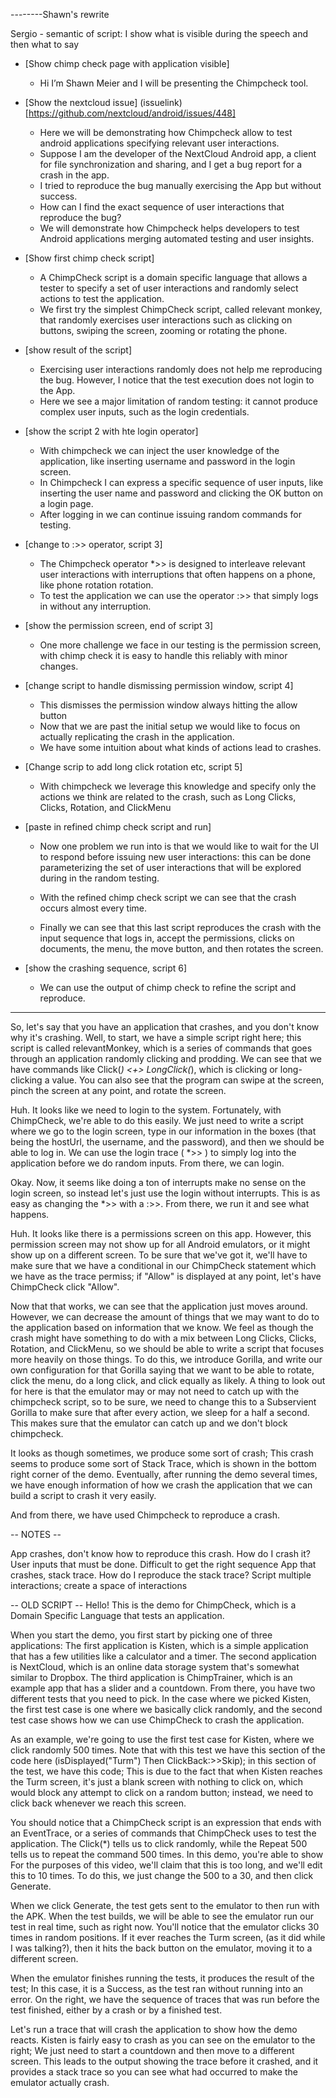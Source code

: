 --------Shawn's rewrite

Sergio - semantic of script: I show what is visible during the speech and then what to say 

- [Show chimp check page with application visible]
  - Hi I’m Shawn Meier and I will be presenting the Chimpcheck tool.

- [Show the nextcloud issue] (issuelink)[https://github.com/nextcloud/android/issues/448]
    - Here we will be demonstrating how Chimpcheck allow to test android applications specifying relevant user interactions.
    - Suppose I am the developer of the NextCloud Android app, a client for file synchronization and sharing, and I get a bug report for a crash in the app.
    - I tried to reproduce the bug manually exercising the App but without success.
    - How can I find the exact sequence of user interactions that reproduce the bug?
    - We will demonstrate how Chimpcheck helps developers to test Android applications merging automated testing and user insights.

- [Show first chimp check script]
    - A ChimpCheck script is a domain specific language that allows a tester to specify a set of user interactions and randomly select actions to test the application.
    - We first try the simplest ChimpCheck script, called relevant monkey, that randomly exercises user interactions such as clicking on buttons, swiping the screen, zooming or rotating the phone.

- [show result of the script]
    - Exercising user interactions randomly does not help me reproducing the bug. However, I notice that the test execution does not login to the App.
    - Here we see a major limitation of random testing: it cannot produce complex user inputs, such as the login credentials.

- [show the script 2 with hte login operator]
    - With chimpcheck we can inject the user knowledge of the application, like inserting username and password in the login screen.  
    - In Chimpcheck I can express a specific sequence of user inputs, like inserting the user name and password and clicking the OK button on a login page.  
    - After logging in we can continue issuing random commands for testing.

- [change to :>> operator, script 3]
    - The Chimpcheck operator *>> is designed to interleave relevant user interactions with interruptions that often happens on a phone, like phone rotation rotation.
    - To test the application we can use the operator :>> that simply logs in without any interruption.

- [show the permission screen, end of script 3]
    - One more challenge we face in our testing is the permission screen, with chimp check it is easy to handle this reliably with minor changes.

- [change script to handle dismissing permission window, script 4]
    - This dismisses the permission window always hitting the allow button
    - Now that we are past the initial setup we would like to focus on actually replicating the crash in the application.
    - We have some intuition about what kinds of actions lead to crashes.

- [Change scrip to add long click rotation etc, script 5]
    - With chimpcheck we leverage this knowledge and specify only the actions we think are related to the crash, such as Long Clicks, Clicks, Rotation, and ClickMenu 


- [paste in refined chimp check script and run]
    - Now one problem we run into is that we would like to wait for the UI to respond before issuing new user interactions: this can be done parameterizing the set of user interactions that will be explored during in the random testing.
    - With the refined chimp check script we can see that the crash occurs almost every time.
  
    - Finally we can see that this last script reproduces the crash with the input sequence that logs in, accept the permissions, clicks on documents, the menu, the move button, and then rotates the screen.
  
- [show the crashing sequence, script 6]
  - We can use the output of chimp check to refine the script and reproduce.

---------
So, let's say that you have an application that crashes, and you don't know why it's crashing. Well, to start, we have a simple script right here; this script is called relevantMonkey, which is a series of commands that goes through an application randomly clicking and prodding. We can see that we have commands like Click(*) <+> LongClick(*), which is clicking or long-clicking a value. You can also see that the program can swipe at the screen, pinch the screen at any point, and rotate the screen.

Huh. It looks like we need to login to the system. Fortunately, with ChimpCheck, we're able to do this easily. We just need to write a script where we go to the login screen, type in our information in the boxes (that being the hostUrl, the username, and the password), and then we should be able to log in. We can use the login trace ( *>> ) to simply log into the application before we do random inputs. From there, we can login.

Okay. Now, it seems like doing a ton of interrupts make no sense on the login screen, so instead let's just use the login without interrupts. This is as easy as changing the *>> with a :>>. From there, we run it and see what happens.

Huh. It looks like there is a permissions screen on this app. However, this permission screen may not show up for all Android emulators, or it might show up on a different screen. To be sure that we've got it, we'll have to make sure that we have a conditional in our ChimpCheck statement which we have as the trace permiss; if "Allow" is displayed at any point, let's have ChimpCheck click "Allow". 

Now that that works, we can see that the application just moves around. However, we can decrease the amount of things that we may want to do to the application based on information that we know. We feel as though the crash might have something to do with a mix between Long Clicks, Clicks, Rotation, and ClickMenu, so we should be able to write a script that focuses more heavily on those things. To do this, we introduce Gorilla, and write our own configuration for that Gorilla saying that we want to be able to rotate, click the menu, do a long click, and click equally as likely. A thing to look out for here is that the emulator may or may not need to catch up with the chimpcheck script, so to be sure, we need to change this to a Subservient Gorilla to make sure that after every action, we sleep for a half a second. This makes sure that the emulator can catch up and we don't block chimpcheck.

It looks as though sometimes, we produce some sort of crash; This crash seems to produce some sort of Stack Trace, which is shown in the bottom right corner of the demo. Eventually, after running the demo several times, we have enough information of how we crash the application that we can build a script to crash it very easily.

And from there, we have used Chimpcheck to reproduce a crash.

-- NOTES --

App crashes, don't know how to reproduce this crash.
	How do I crash it? User inputs that must be done. Difficult to get the right sequence
	App that crashes, stack trace.
	How do I reproduce the stack trace?
	Script multiple interactions; create a space of interactions
	
-- OLD SCRIPT --
Hello! This is the demo for ChimpCheck, which is a Domain Specific Language that tests an application. 

When you start the demo, you first start by picking one of three applications: The first application is Kisten, which is a simple application that has a few utilities like a calculator and a timer. The second application is NextCloud, which is an online data storage system that's somewhat similar to Dropbox. The third application is ChimpTrainer, which is an example app that has a slider and a countdown. From there, you have two different tests that you need to pick. In the case where we picked Kisten, the first test case is one where we basically click randomly, and the second test case shows how we can use ChimpCheck to crash the application.

As an example, we're going to use the first test case for Kisten, where we click randomly 500 times. Note that with this test we have this section of the code here (isDisplayed(\"Turm\") Then ClickBack:>>Skip); in this section of the test, we have this code; This is due to the fact that when Kisten reaches the Turm screen, it's just a blank screen with nothing to click on, which would block any attempt to click on a random button; instead, we need to click back whenever we reach this screen.

You should notice that a ChimpCheck script is an expression that ends with an EventTrace, or a series of commands that ChimpCheck uses to test the application. The Click(*) tells us to click randomly, while the Repeat 500 tells us to repeat the command 500 times. In this demo, you're able to show  For the purposes of this video, we'll claim that this is too long, and we'll edit this to 10 times. To do this, we just change the 500 to a 30, and then click Generate.

When we click Generate, the test gets sent to the emulator to then run with the APK. When the test builds, we will be able to see the emulator run our test in real time, such as right now. You'll notice that the emulator clicks 30 times in random positions. If it ever reaches the Turm screen, (as it did while I was talking?), then it hits the back button on the emulator, moving it to a different screen.

When the emulator finishes running the tests, it produces the result of the test; In this case, it is a Success, as the test ran without running into an error. On the right, we have the sequence of traces that was run before the test finished, either by a crash or by a finished test.

Let's run a trace that will crash the application to show how the demo reacts. Kisten is fairly easy to crash as you can see on the emulator to the right; We just need to start a countdown and then move to a different screen. This leads to the output showing the trace before it crashed, and it provides a stack trace so you can see what had occurred to make the emulator actually crash. 
